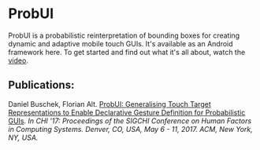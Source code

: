 # ProbUI
ProbUI is a probabilistic reinterpretation of bounding boxes for creating dynamic and adaptive mobile touch GUIs. It's available as an Android framework here. To get started and find out what it's all about, watch the [video](www.medien.ifi.lmu.de/probui/video).



## Publications:
Daniel Buschek, Florian Alt. [ProbUI: Generalising Touch Target Representations to Enable Declarative Gesture Definition for Probabilistic GUIs](http://www.medien.ifi.lmu.de/forschung/publikationen/detail?pub=buschek2017chi). *In CHI '17: Proceedings of the SIGCHI Conference on Human Factors in Computing Systems. Denver, CO, USA, May 6 - 11, 2017. ACM, New York, NY, USA.*
